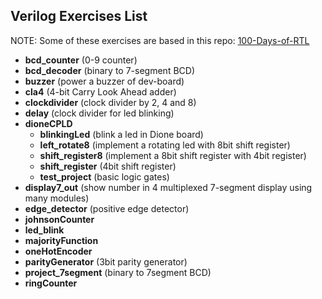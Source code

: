 ## Verilog Exercises List

NOTE: Some of these exercises are based in this repo: [100-Days-of-RTL](https://github.com/Ummidichandrika/100-Days-of-RTL)  

- **bcd_counter** (0-9 counter)
- **bcd_decoder** (binary to 7-segment BCD)
- **buzzer** (power a buzzer of dev-board)
- **cla4** (4-bit Carry Look Ahead adder)
- **clockdivider** (clock divider by 2, 4 and 8)
- **delay** (clock divider for led blinking)
- **dioneCPLD**
    - **blinkingLed** (blink a led in Dione board)
    - **left_rotate8** (implement a rotating led with 8bit shift register)
    - **shift_register8** (implement a 8bit shift register with 4bit register)
    - **shift_register** (4bit shift register)
    - **test_project** (basic logic gates)
- **display7_out** (show number in 4 multiplexed 7-segment display using many modules)
- **edge_detector** (positive edge detector)
- **johnsonCounter**
- **led_blink**
- **majorityFunction**
- **oneHotEncoder**
- **parityGenerator** (3bit parity generator)
- **project_7segment** (binary to 7segment BCD)
- **ringCounter**
